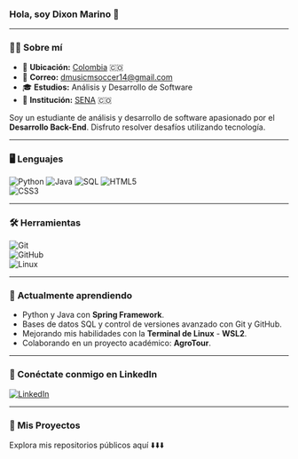 ### **Hola, soy Dixon Marino 👋**  

---

### 🧑‍💻 **Sobre mí**  

- 📍 **Ubicación:** <a href="https://www.google.com/maps/search/Colombia/" target="_blank">Colombia</a> 🇨🇴  
- 📧 **Correo:** [dmusicmsoccer14@gmail.com](mailto:dmusicmsoccer14@gmail.com)  
- 🎓 **Estudios:** Análisis y Desarrollo de Software  
- 🏫 **Institución:** [SENA](https://www.sena.edu.co/) 🇨🇴  

Soy un estudiante de análisis y desarrollo de software apasionado por el **Desarrollo Back-End**. Disfruto resolver desafíos utilizando tecnología.  

---

### 🖥️ **Lenguajes**  
![Python](https://img.shields.io/badge/Python-3776AB?style=for-the-badge&logo=python&logoColor=white)
![Java](https://img.shields.io/badge/Java-ED8B00?style=for-the-badge&logo=openjdk&logoColor=white) 
![SQL](https://img.shields.io/badge/SQL-316192?style=for-the-badge&logo=postgresql&logoColor=white) 
![HTML5](https://img.shields.io/badge/HTML5-E34F26?style=for-the-badge&logo=html5&logoColor=white)  
![CSS3](https://img.shields.io/badge/CSS3-1572B6?style=for-the-badge&logo=css3&logoColor=white)  

---

### 🛠️ **Herramientas**  
![Git](https://img.shields.io/badge/Git-F05032?style=for-the-badge&logo=git&logoColor=white)  
![GitHub](https://img.shields.io/badge/GitHub-181717?style=for-the-badge&logo=github&logoColor=white)  
![Linux](https://img.shields.io/badge/Linux-FCC624?style=for-the-badge&logo=linux&logoColor=black)

---

### 🌟 **Actualmente aprendiendo**  

- Python y Java con **Spring Framework**.  
- Bases de datos SQL y control de versiones avanzado con Git y GitHub.  
- Mejorando mis habilidades con la **Terminal de Linux** - **WSL2**.  
- Colaborando en un proyecto académico: **AgroTour**.  

---

### 📇 Conéctate conmigo en LinkedIn  

[![LinkedIn](https://img.shields.io/badge/LinkedIn-0077B5?style=for-the-badge&logo=linkedin&logoColor=white)](https://www.linkedin.com/in/dixon-eduardo-marino-sanabria-46384025a/)  

---

### 📂 Mis Proyectos  

Explora mis repositorios públicos aquí ⬇️⬇️⬇️  
